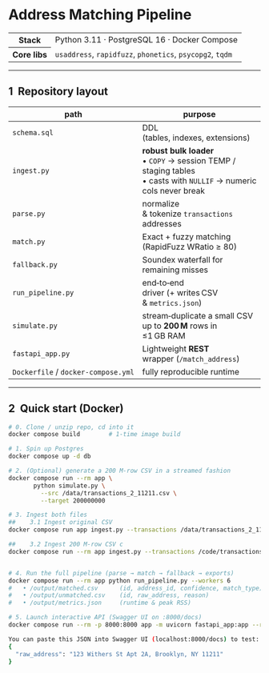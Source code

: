 # Address Matching Pipeline

<table>
<tr><th>Stack</th><td>Python 3.11 · PostgreSQL 16 · Docker Compose</td></tr>
<tr><th>Core libs</th><td><code>usaddress</code>, <code>rapidfuzz</code>, <code>phonetics</code>, <code>psycopg2</code>, <code>tqdm</code></td></tr>
</table>

---

## 1  Repository layout
| path | purpose |
|------|---------|
| `schema.sql` | DDL (tables, indexes, extensions) |
| `ingest.py`  | **robust bulk loader**<br>• `COPY` → session TEMP / staging tables<br>• casts with `NULLIF` → numeric cols never break |
| `parse.py`   | <span title="usaddress + regex">normalize & tokenize</span> `transactions` addresses |
| `match.py`   | Exact + fuzzy matching (RapidFuzz WRatio ≥ 80) |
| `fallback.py`| Soundex waterfall for remaining misses |
| `run_pipeline.py` | end‑to‑end driver (+ writes CSV & `metrics.json`) |
| `simulate.py`| stream‑duplicate a small CSV up to **200 M** rows in ≤1 GB RAM |
| `fastapi_app.py` | Lightweight **REST** wrapper (`/match_address`) |
| `Dockerfile` / `docker‑compose.yml` | fully reproducible runtime |

---

## 2  Quick start (Docker)

```bash
# 0. Clone / unzip repo, cd into it
docker compose build        # 1‑time image build

# 1. Spin up Postgres
docker compose up -d db

# 2. (Optional) generate a 200 M‑row CSV in a streamed fashion
docker compose run --rm app \
       python simulate.py \
         --src /data/transactions_2_11211.csv \
         --target 200000000

# 3. Ingest both files
##    3.1 Ingest original CSV
docker compose run app ingest.py --transactions /data/transactions_2_11211.csv --addresses "/data/11211 Addresses.csv"  

##    3.2 Ingest 200 M‑row CSV c
docker compose run --rm app ingest.py --transactions /code/transactions_upsampled.csv --addresses "/data/11211 Addresses.csv"


# 4. Run the full pipeline (parse → match → fallback → exports)
docker compose run --rm app python run_pipeline.py --workers 6
#   • /output/matched.csv      (id, address_id, confidence, match_type)
#   • /output/unmatched.csv    (id, raw_address, reason)
#   • /output/metrics.json     (runtime & peak RSS)

# 5. Launch interactive API (Swagger UI on :8000/docs)
docker compose run --rm -p 8000:8000 app -m uvicorn fastapi_app:app --reload --host 0.0.0.0

You can paste this JSON into Swagger UI (localhost:8000/docs) to test:
{
  "raw_address": "123 Withers St Apt 2A, Brooklyn, NY 11211"
}


